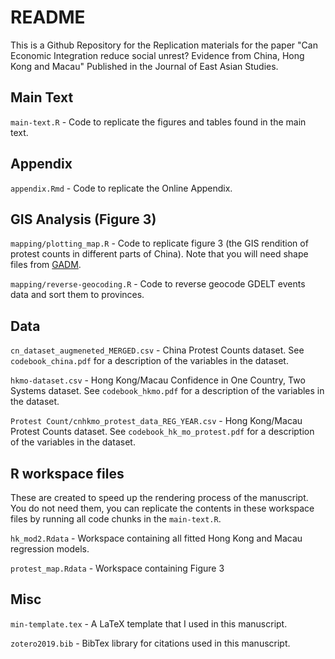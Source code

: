 # README

This is a Github Repository for the Replication materials for the paper "Can Economic Integration reduce social unrest? Evidence from China, Hong Kong and Macau" Published in the Journal of East Asian Studies.

## Main Text

`main-text.R` - Code to replicate the figures and tables found in the main text.

## Appendix

`appendix.Rmd` - Code to replicate the Online Appendix.

## GIS Analysis (Figure 3)

`mapping/plotting_map.R` - Code to replicate figure 3 (the GIS rendition of protest counts in different parts of China). Note that you will need shape files from [GADM](https://gadm.org/).

`mapping/reverse-geocoding.R` - Code to reverse geocode GDELT events data and sort them to provinces.

## Data

`cn_dataset_augmeneted_MERGED.csv` - China Protest Counts dataset. See `codebook_china.pdf` for a description of the variables in the dataset.

`hkmo-dataset.csv` - Hong Kong/Macau Confidence in One Country, Two Systems dataset.  See `codebook_hkmo.pdf` for a description of the variables in the dataset.

`Protest Count/cnhkmo_protest_data_REG_YEAR.csv` - Hong Kong/Macau Protest Counts dataset. See `codebook_hk_mo_protest.pdf` for a description of the variables in the dataset.

## R workspace files

These are created to speed up the rendering process of the manuscript. You do not need them, you can replicate the contents in these workspace files by running all code chunks in the `main-text.R`.

`hk_mod2.Rdata` - Workspace containing all fitted Hong Kong and Macau regression models.

`protest_map.Rdata` - Workspace containing Figure 3

## Misc

`min-template.tex` - A LaTeX template that I used in this manuscript.

`zotero2019.bib` - BibTex library for citations used in this manuscript.